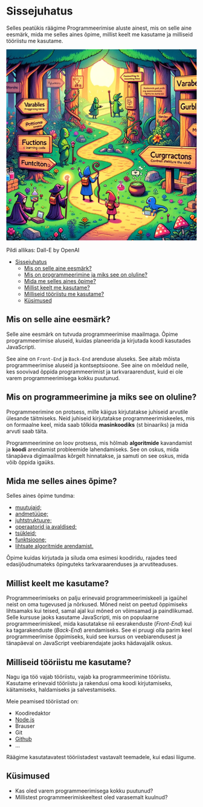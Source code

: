# Sissejuhatus

Selles peatükis räägime Programmeerimise aluste ainest, mis on selle aine eesmärk, mida me selles aines õpime, millist keelt me kasutame ja milliseid tööriistu me kasutame.

![Sissejuhatus](Introduction-To-Programming.webp)

Pildi allikas: Dall-E by OpenAI

- [Sissejuhatus](#sissejuhatus)
  - [Mis on selle aine eesmärk?](#mis-on-selle-aine-eesmärk)
  - [Mis on programmeerimine ja miks see on oluline?](#mis-on-programmeerimine-ja-miks-see-on-oluline)
  - [Mida me selles aines õpime?](#mida-me-selles-aines-õpime)
  - [Millist keelt me kasutame?](#millist-keelt-me-kasutame)
  - [Milliseid tööriistu me kasutame?](#milliseid-tööriistu-me-kasutame)
  - [Küsimused](#küsimused)

## Mis on selle aine eesmärk?

Selle aine eesmärk on tutvuda programmeerimise maailmaga. Õpime programmeerimise aluseid, kuidas planeerida ja kirjutada koodi kasutades JavaScripti.

See aine on `Front-End` ja `Back-End` arenduse aluseks. See aitab mõista programmeerimise aluseid ja kontseptsioone. See aine on mõeldud neile, kes soovivad õppida programmeerimist ja tarkvaraarendust, kuid ei ole varem programmeerimisega kokku puutunud.

## Mis on programmeerimine ja miks see on oluline?

Programmeerimine on protsess, mille käigus kirjutatakse juhiseid arvutile ülesande täitmiseks. Neid juhiseid kirjutatakse programmeerimiskeeles, mis on formaalne keel, mida saab tõlkida **masinkoodiks** (st binaariks) ja mida arvuti saab täita.

Programmeerimine on loov protsess, mis hõlmab **algoritmide** kavandamist ja **koodi** arendamist probleemide lahendamiseks. See on oskus, mida tänapäeva digimaailmas kõrgelt hinnatakse, ja samuti on see oskus, mida võib õppida igaüks.

## Mida me selles aines õpime?

Selles aines õpime tundma:

- [muutujaid;](https://developer.mozilla.org/en-US/docs/Glossary/Variable)
- [andmetüüpe;](https://developer.mozilla.org/en-US/docs/Web/JavaScript/Data_structures)
- [juhtstruktuure;](https://developer.mozilla.org/en-US/docs/Glossary/Control_flow)
- [operaatorid ja avaldised;](https://developer.mozilla.org/en-US/docs/Web/JavaScript/Guide/Expressions_and_operators)
- [tsükleid;](https://developer.mozilla.org/en-US/docs/Web/JavaScript/Guide/Loops_and_iteration)
- [funktsioone;](https://developer.mozilla.org/en-US/docs/Web/JavaScript/Guide/Functions)
- [lihtsate algoritmide arendamist.](https://developer.mozilla.org/en-US/docs/Glossary/Algorithm)

Õpime kuidas kirjutada ja siluda oma esimesi koodiridu, rajades teed edasijõudnumateks õpinguteks tarkvaraarenduses ja arvutiteaduses.

## Millist keelt me kasutame?

Programmeerimiseks on palju erinevaid programmeerimiskeeli ja igaühel neist on oma tugevused ja nõrkused. Mõned neist on peetud õppimiseks lihtsamaks kui teised, samal ajal kui mõned on võimsamad ja paindlikumad. Selle kursuse jaoks kasutame JavaScripti, mis on populaarne programmeerimiskeel, mida kasutatakse nii eesrakenduste (*Front-End*) kui ka tagarakenduste (*Back-End*) arendamiseks. See ei pruugi olla parim keel programmeerimise õppimiseks, kuid see kursus on veebiarendusest ja tänapäeval on JavaScript veebiarendajate jaoks hädavajalik oskus.

## Milliseid tööriistu me kasutame?

Nagu iga töö vajab tööriistu, vajab ka programmeerimine tööriistu. Kasutame erinevaid tööriistu ja rakendusi oma koodi kirjutamiseks, käitamiseks, haldamiseks ja salvestamiseks.

Meie peamised tööriistad on:

- Koodiredaktor
- [Node.js](https://nodejs.org/en)
- Brauser
- Git
- [Github](https://github.com/)
- ...

Räägime kasutatavatest tööriistadest vastavalt teemadele, kui edasi liigume.

## Küsimused

- Kas oled varem programmeerimisega kokku puutunud?
- Millistest programmeerimiskeeltest oled varasemalt kuulnud?
